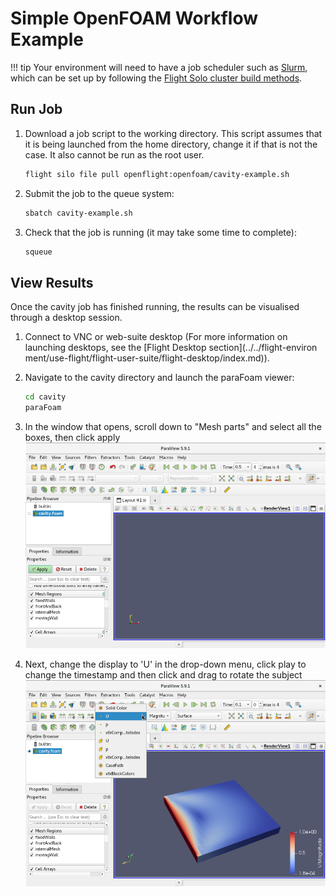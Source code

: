 # Simple OpenFOAM Workflow Example

!!! tip
    Your environment will need to have a job scheduler such as [Slurm](../../hpc-environment-basics/hpc-usage/slurm/index.md), which can be set up by following the [Flight Solo cluster build methods](../../flight-solo/cluster-build-methods/index.md).

## Run Job

1. Download a job script to the working directory. This script assumes that it is being launched from the home directory, change it if that is not the case. It also cannot be run as the root user.

    ```bash
    flight silo file pull openflight:openfoam/cavity-example.sh
    ```

2. Submit the job to the queue system:
    ```bash
    sbatch cavity-example.sh
    ```

3. Check that the job is running (it may take some time to complete):
    ```bash
    squeue
    ```

## View Results

Once the cavity job has finished running, the results can be visualised through a desktop session.

1. Connect to VNC or web-suite desktop (For more information on launching desktops, see the [Flight Desktop section](../../flight-environ
ment/use-flight/flight-user-suite/flight-desktop/index.md)).

2. Navigate to the cavity directory and launch the paraFoam viewer:
    ```bash
    cd cavity
    paraFoam
    ```

3. In the window that opens, scroll down to "Mesh parts" and select all the boxes, then click apply
    ![](img/openfoam_parafoam_1.png)

4. Next, change the display to 'U' in the drop-down menu, click play to change the timestamp and then click and drag to rotate the subject
    ![](img/openfoam_parafoam_2.png)
